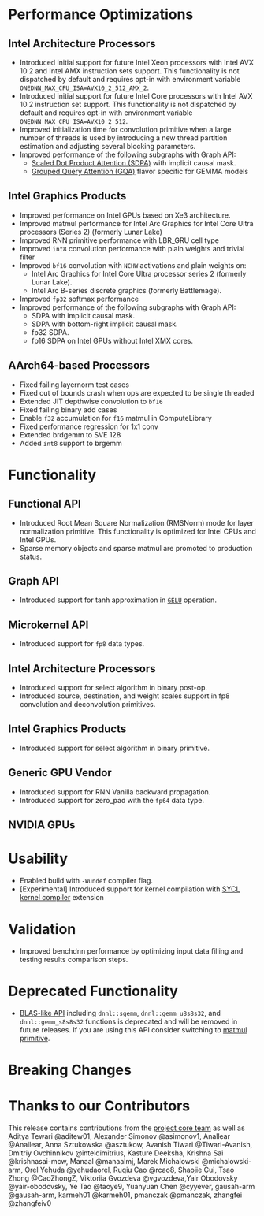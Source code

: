 # Performance Optimizations
## Intel Architecture Processors
* Introduced initial support for future Intel Xeon processors with Intel AVX 10.2 and Intel AMX instruction sets support. 
This functionality is not dispatched by default and requires opt-in with environment variable `ONEDNN_MAX_CPU_ISA=AVX10_2_512_AMX_2`.
* Introduced initial support for future Intel Core processors with Intel AVX 10.2 instruction set support. This functionality is not dispatched by default and requires opt-in with environment variable `ONEDNN_MAX_CPU_ISA=AVX10_2_512`.
* Improved initialization time for convolution primitive when a large number of threads is used by introducing a new thread partition estimation and adjusting several blocking parameters. 
* Improved performance of the following subgraphs with Graph API:
    * [Scaled Dot Product Attention (SDPA)]  with implicit causal mask. 
    * [Grouped Query Attention (GQA)] flavor specific for GEMMA models 

[Scaled Dot Product Attention (SDPA)]: https://uxlfoundation.github.io/oneDNN/v3.9/dev_guide_graph_sdpa.html
[Grouped Query Attention (GQA)]: https://uxlfoundation.github.io/oneDNN/v3.9/dev_guide_graph_gqa.html

## Intel Graphics Products
* Improved performance on Intel GPUs based on Xe3 architecture.
* Improved matmul performance for Intel Arc Graphics for Intel Core Ultra processors (Series 2) (formerly Lunar Lake) 
* Improved RNN primitive performance with LBR_GRU cell type  
* Improved `int8` convolution performance with plain weights and trivial filter 
* Improved `bf16` convolution with `NCHW` activations and plain weights on:
    * Intel Arc Graphics for Intel Core Ultra processor series 2 (formerly Lunar Lake).
    * Intel Arc B-series discrete graphics (formerly Battlemage).
* Improved `fp32` softmax performance  
* Improved performance of the following subgraphs with Graph API:
    * SDPA  with implicit causal mask. 
    * SDPA with bottom-right implicit causal mask. 
    * fp32 SDPA. 
    * fp16 SDPA on Intel GPUs without Intel XMX cores. 

## AArch64-based Processors
* Fixed failing layernorm test cases
* Fixed out of bounds crash when ops are expected to be single threaded
* Extended JIT depthwise convolution to `bf16`
* Fixed failing binary add cases
* Enable `f32` accumulation for `f16` matmul in ComputeLibrary
* Fixed performance regression for 1x1 conv
* Extended brdgemm to SVE 128
* Added `int8` support to brgemm

# Functionality
## Functional API
* Introduced Root Mean Square Normalization (RMSNorm) mode for layer normalization primitive. This functionality is optimized for Intel CPUs and Intel GPUs. 
* Sparse memory objects and sparse matmul are promoted to production status. 

## Graph API 
* Introduced support for tanh approximation in [`GELU`] operation. 

[`GELU`]: https://uxlfoundation.github.io/oneDNN/dev_guide_op_gelu.html

## Microkernel API
* Introduced support for `fp8` data types. 

## Intel Architecture Processors
* Introduced support for select algorithm in binary post-op. 
* Introduced source, destination, and weight scales support in fp8 convolution and deconvolution primitives. 

## Intel Graphics Products
* Introduced support for select algorithm in binary primitive. 

## Generic GPU Vendor

* Introduced support for RNN Vanilla backward propagation.
* Introduced support for zero_pad with the `fp64` data type.

## NVIDIA GPUs

# Usability
* Enabled build with `-Wundef` compiler flag. 
* [Experimental] Introduced support for kernel compilation with [SYCL kernel compiler] extension 

[SYCL kernel compiler]: https://github.com/intel/llvm/blob/sycl/sycl/doc/extensions/experimental/sycl_ext_oneapi_kernel_compiler.asciidoc

# Validation
* Improved benchdnn performance by optimizing input data filling and testing results comparison steps. 

# Deprecated Functionality
* [BLAS-like API] including `dnnl::sgemm`, `dnnl::gemm_u8s8s32`, and `dnnl::gemm_s8s8s32` functions is deprecated and will be removed in future releases. If you are using this API consider switching to [matmul primitive].

[BLAS-like API]: https://uxlfoundation.github.io/oneDNN/v3.8/group_dnnl_api_blas.html
[matmul primitive]: https://uxlfoundation.github.io/oneDNN/v3.8/dev_guide_matmul.html

# Breaking Changes


# Thanks to our Contributors
This release contains contributions from the [project core team] as well as Aditya Tewari @aditew01, Alexander Simonov @asimonov1, Anallear @Anallear, Anna Sztukowska @asztukow, Avanish Tiwari @Tiwari-Avanish, Dmitriy Ovchinnikov @inteldimitrius, Kasture Deeksha, Krishna Sai @krishnasai-mcw, Manaal @manaalmj, Marek Michalowski @michalowski-arm, Orel Yehuda @yehudaorel, Ruqiu Cao @rcao8, Shaojie Cui, Tsao Zhong @CaoZhongZ, Viktoriia Gvozdeva @vgvozdeva,Yair Obodovsky @yair-obodovsky, Ye Tao @taoye9, Yuanyuan Chen @cyyever, gausah-arm @gausah-arm, karmeh01 @karmeh01, pmanczak @pmanczak, zhangfei @zhangfeiv0

[project core team]: https://github.com/uxlfoundation/oneDNN/blob/rls-v3.9/MAINTAINERS.md
